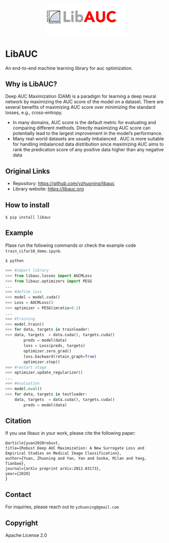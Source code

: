 

<p align="center">
  <img src="libauc.png" width="50%" align="center"/>
</p>

LibAUC
======
An end-to-end machine learning library for auc optimization.


Why is LibAUC?
---------------
Deep AUC Maximization (DAM) is a paradigm for learning a deep neural network by maximizing the AUC score of the model on a dataset. There are several benefits of maximizing AUC score over minimizing the standard losses, e.g., cross-entropy.

- In many domains, AUC score is the default metric for evaluating and comparing different methods. Directly maximizing AUC score can potentially lead to the largest improvement in the model’s performance.
- Many real-world datasets are usually imbalanced . AUC is more suitable for handling imbalanced data distribution since maximizing AUC aims to rank the predication score of any positive data higher than any negative data

Original Links
--------------

-  Repository: https://github.com/yzhuoning/libauc
-  Library website: https://libauc.org


How to install
--------------
```
$ pip install libauc
```

Example
-------
Plase run the following commands or check the example code `train_cifar10_demo.ipynb`.

```shell
$ python
```
```python
>>> #import library
>>> from libauc.losses import AUCMLoss
>>> from libauc.optimizers import PESG
...
>>> #define loss
>>> model = model.cuda()
>>> Loss = AUCMLoss()
>>> optimizer = PESG(imratio=0.1)
...
>>> #training
>>> model.train()    
>>> for data, targets in trainloader:
>>>	data, targets  = data.cuda(), targets.cuda()
        preds = model(data)
        loss = Loss(preds, targets)
        optimizer.zero_grad()
        loss.backward(retain_graph=True)
        optimizer.step()
>>> #restart stage
>>> optimizer.update_regularizer()		
...   
>>> #evaluation
>>> model.eval()    
>>> for data, targets in testloader:
	data, targets  = data.cuda(), targets.cuda()
        preds = model(data)

```

Citation
---------
If you use libauc in your work, please cite the following paper:
```
@article{yuan2020robust,
title={Robust Deep AUC Maximization: A New Surrogate Loss and Empirical Studies on Medical Image Classification},
author={Yuan, Zhuoning and Yan, Yan and Sonka, Milan and Yang, Tianbao},
journal={arXiv preprint arXiv:2012.03173},
year={2020}
}
```

Contact 
----------
For inquiries, please reach out to `yzhuoning@gmail.com`


Copyright
---------
Apache License 2.0

